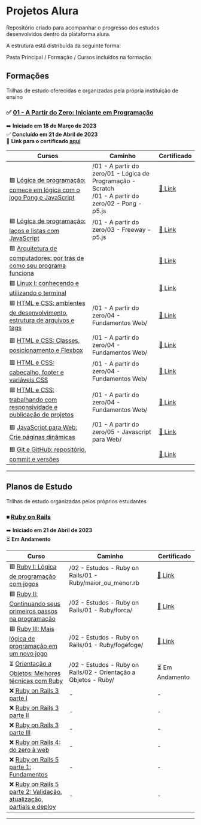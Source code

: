 # Projetos Alura

Repositório criado para acompanhar o progresso dos estudos desenvolvidos dentro da plataforma alura.

A estrutura está distribuída da seguinte forma:

Pasta Principal / Formação / Cursos incluídos na formação.

## Formações

Trilhas de estudo oferecidas e organizadas pela própria instituição de ensino

### ✅ [ <strong>01 - A Partir do Zero: Iniciante em Programação </strong>](https://cursos.alura.com.br/formacao-programacao) ###


➡️ <strong>Iniciado em 18 de Março de 2023 </strong><br>
✅ <strong>Concluído em 21 de Abril de 2023 </strong><br>
📜 <strong>Link para o certificado [aqui </strong>](https://cursos.alura.com.br/degree/certificate/8b3d7b26-719e-4f0b-884d-3e5efbd03a06)

| Cursos |  Caminho | Certificado |
| ----------- | ----------- | ----------- |
|  🟩 [Lógica de programação: comece em lógica com o jogo Pong e JavaScript](https://cursos.alura.com.br/course/pong-javascript) |  /01 - A partir do zero/01 - Lógica de Programação - Scratch <br> /01 - A partir do zero/02 - Pong - p5.js | [📜 Link](https://cursos.alura.com.br/certificate/fe3f8f05-d350-457e-b668-3274dca250ca) |
|  🟪 [Lógica de programação: laços e listas com JavaScript](https://cursos.alura.com.br/course/javascript-listas-lacos) | /01 - A partir do zero/03 - Freeway - p5.js | [ 📜 Link](https://cursos.alura.com.br/certificate/2c10c3c8-b9da-42e6-a3e6-59ba83c3da48)
|  🟦 [Arquitetura de computadores: por trás de como seu programa funciona](https://cursos.alura.com.br/course/arquitetura-computadores-funcionamento-programa) | | [📜 Link](https://cursos.alura.com.br/certificate/94ac8c87-35ba-4b69-8462-1e895dadd0bc) |
|  🟩 [Linux I: conhecendo e utilizando o terminal](https://cursos.alura.com.br/course/linux-ubuntu) | | [📜 Link](https://cursos.alura.com.br/certificate/a976b7cf-041a-4881-9e60-257ec3818ed8) |
|  🟥 [HTML e CSS: ambientes de desenvolvimento, estrutura de arquivos e tags](https://cursos.alura.com.br/course/html-css-ambiente-arquivos-tags) | /01 - A partir do zero/04 - Fundamentos Web/ | [📜 Link](https://cursos.alura.com.br/certificate/750e0df8-8ef9-4551-be65-884b57e309ec)
|  🟥 [HTML e CSS: Classes, posicionamento e Flexbox](https://cursos.alura.com.br/course/html-css-classes-posicionamento-flexbox) | /01 - A partir do zero/04 - Fundamentos Web/ | [📜 Link](https://cursos.alura.com.br/certificate/51fe4486-0683-452f-acd8-33d3ac9dbc37) |
|  🟥 [HTML e CSS: cabeçalho, footer e variáveis CSS](https://cursos.alura.com.br/course/html-css-cabecalho-footer-variaveis-css) | /01 - A partir do zero/04 - Fundamentos Web/ | [📜 Link](https://cursos.alura.com.br/certificate/0f5f75a3-830f-46f0-918d-52434ba2acff) |
|  🟥 [HTML e CSS: trabalhando com responsividade e publicação de projetos](https://cursos.alura.com.br/course/html-css-responsividade-publicacao-projetos) | /01 - A partir do zero/04 - Fundamentos Web/ | [📜 Link](https://cursos.alura.com.br/certificate/661dbfa0-37f7-4b29-87ef-7eb305a08597) |
|  🟩 [JavaScript para Web: Crie páginas dinâmicas](https://cursos.alura.com.br/course/javascript-web-paginas-dinamicas) | /01 - A partir do zero/05 - Javascript para Web/ | [📜 Link](https://cursos.alura.com.br/certificate/944d55b3-e019-4d0b-805b-72cb0a8b94d9) |
|  🟦 [Git e GitHub: repositório, commit e versões](https://cursos.alura.com.br/course/git-github-repositorio-commit-versoes) | | [📜 Link](https://cursos.alura.com.br/certificate/5391349c-3d76-445e-9b84-106079c461c4) |

---

## Planos de Estudo

Trilhas de estudo organizadas pelos próprios estudantes

### ⏹ [<strong>Ruby on Rails</strong>](https://cursos.alura.com.br/meu-plano-de-estudos-lucas-deoliveira-1596648548138-p60309)

➡️ <strong>Iniciado em 21 de Abril de 2023</strong><br>
⏳ <strong>Em Andamento</strong><br>

| Curso | Caminho | Certificado |
|-------|---------| ----------- |
| 🟪 [Ruby I: Lógica de programação com jogos](https://cursos.alura.com.br/course/introducao-a-programacao-com-ruby-e-jogos-1) | /02 - Estudos - Ruby on Rails/01 - Ruby/maior_ou_menor.rb |  [📜 Link](https://cursos.alura.com.br/certificate/1ddedcc7-dc83-4d6c-98c0-95772c5b2423) |
| 🟪 [Ruby II: Continuando seus primeiros passos na programação](https://cursos.alura.com.br/course/introducao-a-programacao-com-ruby-e-jogos-2) | /02 - Estudos - Ruby on Rails/01 - Ruby/forca/ | [📜 Link](https://cursos.alura.com.br/certificate/d713c5c9-3fae-49f1-916e-6a888a4c341f) |
| 🟪 [Ruby III: Mais lógica de programação em um novo jogo](https://cursos.alura.com.br/course/introducao-a-programacao-com-ruby-e-jogos-3) | /02 - Estudos - Ruby on Rails/01 - Ruby/fogefoge/ |  [📜 Link](https://cursos.alura.com.br/certificate/63ffc3f6-b94f-4dfc-971e-be2aaf99a684) |
| ⏳ [Orientação a Objetos: Melhores técnicas com Ruby](https://cursos.alura.com.br/course/orientacao-objetos-ruby) | /02 - Estudos - Ruby on Rails/02 - Orientação a Objetos - Ruby/ | ⏳ Em Andamento |
| ❌ [Ruby on Rails 3 parte I](https://cursos.alura.com.br/course/ruby-on-rails) | - | - |
| ❌ [Ruby on Rails 3 parte II](https://cursos.alura.com.br/course/ruby-on-rails2) | - | - |
| ❌ [Ruby on Rails 3 parte III](https://cursos.alura.com.br/course/ruby-on-rails3) | - | - |
| ❌ [Ruby on Rails 4: do zero à web](https://cursos.alura.com.br/course/ruby-on-rails-4-do-zero) | - | - |
| ❌ [Ruby on Rails 5 parte 1: Fundamentos](https://cursos.alura.com.br/course/ruby-on-rails-5) | - | - |
| ❌ [Ruby on Rails 5 parte 2: Validação, atualização, partials e deploy](https://cursos.alura.com.br/course/ruby-on-rails-5-validacao-atualizacao-partials-deploy) | - | - |

---

